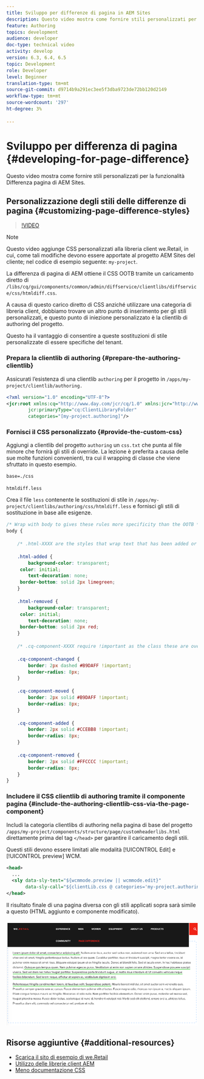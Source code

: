 ```yaml
---
title: Sviluppo per differenze di pagina in AEM Sites
description: Questo video mostra come fornire stili personalizzati per la funzionalità Differenza pagina di AEM Sites.
feature: Authoring
topics: development
audience: developer
doc-type: technical video
activity: develop
version: 6.3, 6.4, 6.5
topic: Development
role: Developer
level: Beginner
translation-type: tm+mt
source-git-commit: d9714b9a291ec3ee5f3dba9723de72bb120d2149
workflow-type: tm+mt
source-wordcount: '297'
ht-degree: 3%

---
```



# Sviluppo per differenza di pagina {#developing-for-page-difference}

Questo video mostra come fornire stili personalizzati per la funzionalità Differenza pagina di AEM Sites.

## Personalizzazione degli stili delle differenze di pagina {#customizing-page-difference-styles}

>[!VIDEO](https://video.tv.adobe.com/v/18871/?quality=9&learn=on)

>[!NOTE]
>
>Questo video aggiunge CSS personalizzati alla libreria client we.Retail, in cui, come tali modifiche devono essere apportate al progetto AEM Sites del cliente; nel codice di esempio seguente: `my-project`.

La differenza di pagina di AEM ottiene il CSS OOTB tramite un caricamento diretto di `/libs/cq/gui/components/common/admin/diffservice/clientlibs/diffservice/css/htmldiff.css`.

A causa di questo carico diretto di CSS anziché utilizzare una categoria di libreria client, dobbiamo trovare un altro punto di inserimento per gli stili personalizzati, e questo punto di iniezione personalizzato è la clientlib di authoring del progetto.

Questo ha il vantaggio di consentire a queste sostituzioni di stile personalizzate di essere specifiche del tenant.

### Prepara la clientlib di authoring {#prepare-the-authoring-clientlib}

Assicurati l’esistenza di una clientlib `authoring` per il progetto in `/apps/my-project/clientlib/authoring.`

```xml
<?xml version="1.0" encoding="UTF-8"?>
<jcr:root xmlns:cq="http://www.day.com/jcr/cq/1.0" xmlns:jcr="http://www.jcp.org/jcr/1.0"
        jcr:primaryType="cq:ClientLibraryFolder"
        categories="[my-project.authoring]"/>
```

### Fornisci il CSS personalizzato {#provide-the-custom-css}

Aggiungi a clientlib del progetto `authoring` un `css.txt` che punta al file minore che fornirà gli stili di override. [](https://lesscss.org/) La lezione è preferita a causa delle sue molte funzioni convenienti, tra cui il wrapping di classe che viene sfruttato in questo esempio.

```shell
base=./css

htmldiff.less
```

Crea il file `less` contenente le sostituzioni di stile in `/apps/my-project/clientlibs/authoring/css/htmldiff.less` e fornisci gli stili di sostituzione in base alle esigenze.

```css
/* Wrap with body to gives these rules more specificity than the OOTB */
body {

    /* .html-XXXX are the styles that wrap text that has been added or removed */

    .html-added {
        background-color: transparent;
     color: initial;
        text-decoration: none;
     border-bottom: solid 2px limegreen;
    }

    .html-removed {
        background-color: transparent;
     color: initial;
        text-decoration: none;
     border-bottom: solid 2px red;
    }

    /* .cq-component-XXXX require !important as the class these are overriding uses it. */

    .cq-component-changed {
        border: 2px dashed #B9DAFF !important;
        border-radius: 8px;
    }
    
    .cq-component-moved {
        border: 2px solid #B9DAFF !important;
        border-radius: 8px;
    }

    .cq-component-added {
        border: 2px solid #CCEBB8 !important;
        border-radius: 8px;
    }

    .cq-component-removed {
        border: 2px solid #FFCCCC !important;
        border-radius: 8px;
    }
}
```

### Includere il CSS clientlib di authoring tramite il componente pagina {#include-the-authoring-clientlib-css-via-the-page-component}

Includi la categoria clientlibs di authoring nella pagina di base del progetto `/apps/my-project/components/structure/page/customheaderlibs.html` direttamente prima del tag `</head>` per garantire il caricamento degli stili.

Questi stili devono essere limitati alle modalità [!UICONTROL Edit] e [!UICONTROL preview] WCM.

```xml
<head>
  ...
  <sly data-sly-test="${wcmmode.preview || wcmmode.edit}" 
       data-sly-call="${clientLib.css @ categories='my-project.authoring'}"/>
</head>
```

Il risultato finale di una pagina diversa con gli stili applicati sopra sarà simile a questo (HTML aggiunto e componente modificato).

![Differenza tra pagine](assets/page-diff.png)

## Risorse aggiuntive {#additional-resources}

* [Scarica il sito di esempio di we.Retail](https://github.com/Adobe-Marketing-Cloud/aem-sample-we-retail/releases)
* [Utilizzo delle librerie client AEM](https://helpx.adobe.com/experience-manager/6-5/sites/developing/using/clientlibs.html)
* [Meno documentazione CSS](https://lesscss.org/)
